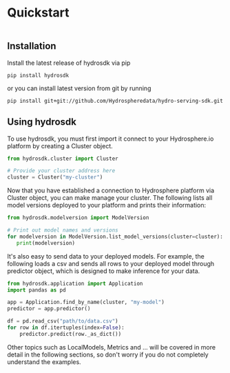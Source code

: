 # Quickstart

```note:: If you haven't launched Hydrosphere.io platform, you can learn how to do it here - https://hydrosphere.io/serving-docs/latest/install/index.html. 
```

## Installation

Install the latest release of hydrosdk via pip
```
pip install hydrosdk
```
or you can install latest version from git by running
```
pip install git+git://github.com/Hydrospheredata/hydro-serving-sdk.git
```

## Using hydrosdk

To use hydrosdk, you must first import it connect to your Hydrosphere.io platform by 
creating a Cluster object.


```python
from hydrosdk.cluster import Cluster

# Provide your cluster address here
cluster = Cluster("my-cluster")
```

Now that you have established a connection to Hydrosphere platform via Cluster object, you can make manage your cluster.
 The following lists all model versions deployed to your platform and prints their information:
 
 ```python
from hydrosdk.modelversion import ModelVersion

# Print out model names and versions
for modelversion in ModelVersion.list_model_versions(cluster=cluster):
    print(modelversion)
```

It's also easy to send data to your deployed models.
For example, the following loads a csv and sends all rows to your deployed model through predictor object,
 which is designed to make inference for your data.
 
```python
from hydrosdk.application import Application
import pandas as pd

app = Application.find_by_name(cluster, "my-model")
predictor = app.predictor()

df = pd.read_csv("path/to/data.csv")
for row in df.itertuples(index=False):
    predictor.predict(row._as_dict())
```

Other topics such as LocalModels, Metrics and ... will be covered in more detail in the following sections,
 so don't worry if you do not completely understand the examples.